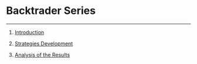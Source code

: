 # Backtrader Series

---

1. [Introduction](https://medium.com/@estebanthi/backtest-your-trading-systems-with-python-introduction-d32ea47bb8dd)

2. [Strategies Development](https://medium.com/@estebanthi/backtest-your-trading-systems-with-python-strategies-development-48a510804d3b)

3. [Analysis of the Results](https://medium.com/@estebanthi/backtest-your-trading-systems-with-python-analysis-of-the-results-467a82b26ef5)
